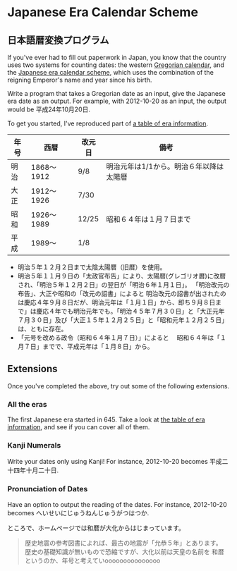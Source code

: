 ﻿# Japanese Era Calendar Scheme

## 日本語暦変換プログラム

If you've ever had to fill out paperwork in Japan, you know that the country uses two systems for counting dates: the western [Gregorian calendar](http://en.wikipedia.org/wiki/Gregorian_calendar), and the [Japanese era calendar scheme](http://en.wikipedia.org/wiki/Japanese_era_name), which uses the combination of the reigning Emperor's name and year since his birth.

Write a program that takes a Gregorian date as an input, give the Japanese era date as an output. For example, with 2012-10-20 as an input, the output would be 平成24年10月20日.

To get you started, I've reproduced part of [a table of era information](http://www.kumamotokokufu-h.ed.jp/kumamoto/bungaku/nengoui.html).

年号 | 西暦       | 改元日 | 備考
---- | ---------- | ------ | ---------------------------------------
明治 | 1868～1912 | 9/8    | 明治元年は1/1から。明治６年以降は太陽暦
大正 | 1912～1926 | 7/30   |
昭和 | 1926～1989 | 12/25  | 昭和６４年は１月７日まで
平成 | 1989～     | 1/8    |

* 明治５年１２月２日まで太陰太陽暦（旧暦）を使用。
* 明治５年１１月９日の「太政官布告」により、太陽暦(グレゴリオ暦)に改暦され、「明治５年１２月２日」の翌日が「明治６年１月１日」。
 「明治改元の布告」、大正や昭和の「改元の詔書」によると
  明治改元の詔書が出されたのは慶応４年９月８日だが、明治元年は「１月１日」から、即ち９月８日まで」は慶応４年でも明治元年でも。「明治４５年７月３０日」と「大正元年７月３０日」及び「大正１５年１２月２５日」と「昭和元年１２月２５日」は、ともに存在。
* 「元号を改める政令（昭和６４年１月７日）」によると
　昭和６４年は「１月７日」までで、平成元年は「１月８日」から。

## Extensions

Once you've completed the above, try out some of the following extensions.

### All the eras

The first Japanese era started in 645. Take a look at [the table of era information](http://www.kumamotokokufu-h.ed.jp/kumamoto/bungaku/nengoui.html), and see if you can cover all of them.

### Kanji Numerals

Write your dates only using Kanji! For instance, 2012-10-20 becomes 平成二十四年十月二十日.

### Pronunciation of Dates

Have an option to output the reading of the dates. For instance, 2012-10-20 becomes へいせいにじゅうねんじゅうがつはつか.

ところで、ホームページでは和暦が大化からはじまっています。
> 歴史地震の参考図書によれば、最古の地震が「允恭５年」とあります。
> 歴史の基礎知識が無いもので恐縮ですが、大化以前は天皇の名前を
> 和暦というのか、年号と考えていooooooooooooooo